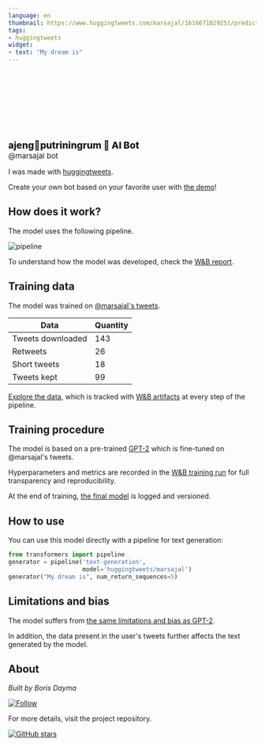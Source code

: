 ```yaml
---
language: en
thumbnail: https://www.huggingtweets.com/marsajal/1616671029251/predictions.png
tags:
- huggingtweets
widget:
- text: "My dream is"
---
```


<div>
<div style="width: 132px; height:132px; border-radius: 50%; background-size: cover; background-image: url('https://pbs.twimg.com/profile_images/1349985252710600711/v3Ue7Hha_400x400.jpg')">
</div>
<div style="margin-top: 8px; font-size: 19px; font-weight: 800">ajeng🦦putriningrum 🤖 AI Bot </div>
<div style="font-size: 15px">@marsajal bot</div>
</div>

I was made with [huggingtweets](https://github.com/borisdayma/huggingtweets).

Create your own bot based on your favorite user with [the demo](https://colab.research.google.com/github/borisdayma/huggingtweets/blob/master/huggingtweets-demo.ipynb)!

## How does it work?

The model uses the following pipeline.

![pipeline](https://github.com/borisdayma/huggingtweets/blob/master/img/pipeline.png?raw=true)

To understand how the model was developed, check the [W&B report](https://wandb.ai/wandb/huggingtweets/reports/HuggingTweets-Train-a-Model-to-Generate-Tweets--VmlldzoxMTY5MjI).

## Training data

The model was trained on [@marsajal's tweets](https://twitter.com/marsajal).

| Data | Quantity |
| --- | --- |
| Tweets downloaded | 143 |
| Retweets | 26 |
| Short tweets | 18 |
| Tweets kept | 99 |

[Explore the data](https://wandb.ai/wandb/huggingtweets/runs/1e9owjvx/artifacts), which is tracked with [W&B artifacts](https://docs.wandb.com/artifacts) at every step of the pipeline.

## Training procedure

The model is based on a pre-trained [GPT-2](https://huggingface.co/gpt2) which is fine-tuned on @marsajal's tweets.

Hyperparameters and metrics are recorded in the [W&B training run](https://wandb.ai/wandb/huggingtweets/runs/85nyb3gy) for full transparency and reproducibility.

At the end of training, [the final model](https://wandb.ai/wandb/huggingtweets/runs/85nyb3gy/artifacts) is logged and versioned.

## How to use

You can use this model directly with a pipeline for text generation:

```python
from transformers import pipeline
generator = pipeline('text-generation',
                     model='huggingtweets/marsajal')
generator("My dream is", num_return_sequences=5)
```

## Limitations and bias

The model suffers from [the same limitations and bias as GPT-2](https://huggingface.co/gpt2#limitations-and-bias).

In addition, the data present in the user's tweets further affects the text generated by the model.

## About

*Built by Boris Dayma*

[![Follow](https://img.shields.io/twitter/follow/borisdayma?style=social)](https://twitter.com/intent/follow?screen_name=borisdayma)

For more details, visit the project repository.

[![GitHub stars](https://img.shields.io/github/stars/borisdayma/huggingtweets?style=social)](https://github.com/borisdayma/huggingtweets)
